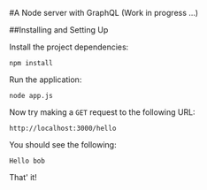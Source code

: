 #A Node server with GraphQL (Work in progress ...)

##Installing and Setting Up

Install the project dependencies:

    npm install

Run the application:

    node app.js

Now try making a `GET` request to the following URL:

    http://localhost:3000/hello

You should see the following:

    Hello bob

That' it!
